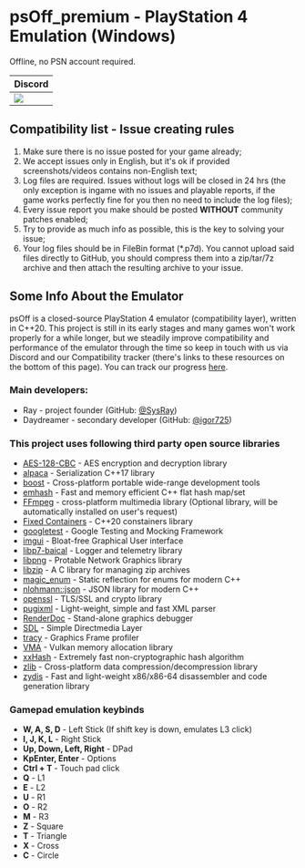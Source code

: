 # psOff_premium - PlayStation 4 Emulation (Windows)
Offline, no PSN account required.

<div align="center">
  
| Discord |
|---------|
| [<img src="https://img.shields.io/discord/1215784508708749322?color=5865F2&label=ps_off&logo=discord&logoColor=white"/>](https://discord.gg/Jd2AuBN6eW) |

</div>

## Compatibility list - Issue creating rules
1. Make sure there is no issue posted for your game already;
2. We accept issues only in English, but it's ok if provided screenshots/videos contains non-English text;
3. Log files are required. Issues without logs will be closed in 24 hrs (the only exception is ingame with no issues and playable reports, if the game works perfectly fine for you then no need to include the log files);
4. Every issue report you make should be posted **WITHOUT** community patches enabled;
5. Try to provide as much info as possible, this is the key to solving your issue;
6. Your log files should be in FileBin format \(*.p7d\). You cannot upload said files directly to GitHub, you should compress them into a zip/tar/7z archive and then attach the resulting archive to your issue.

## Some Info About the Emulator

psOff is a closed-source PlayStation 4 emulator (compatibility layer), written in C++20. This project is still in its early stages and many games won't work properly for a while longer, but we steadily improve compatibility and performance of the emulator through the time so keep in touch with us via Discord and our Compatibility tracker (there's links to these resources on the bottom of this page). You can track our progress [here](https://github.com/users/SysRay/projects/5).

### Main developers:
* Ray - project founder (GitHub: [@SysRay](https://github.com/SysRay))
* Daydreamer - secondary developer (GitHub: [@igor725](https://github.com/igor725))

### This project uses following third party open source libraries

* [AES-128-CBC](https://github.com/halloweeks/AES-128-CBC/blob/main/LICENSE) - AES encryption and decryption library
* [alpaca](https://github.com/p-ranav/alpaca/blob/master/LICENSE) - Serialization C++17 library
* [boost](https://www.boost.org/users/license.html) - Cross-platform portable wide-range development tools
* [emhash](https://github.com/ktprime/emhash/blob/master/LICENSE) - Fast and memory efficient C++ flat hash map/set
* [FFmpeg](https://www.ffmpeg.org/legal.html) - cross-platform multimedia library (Optional library, will be automatically installed on user's request)
* [Fixed Containers](https://github.com/teslamotors/fixed-containers/blob/main/LICENSE) - C++20 constainers library
* [googletest](https://github.com/google/googletest/blob/main/LICENSE) - Google Testing and Mocking Framework
* [imgui](https://github.com/ocornut/imgui/blob/master/LICENSE.txt) - Bloat-free Graphical User interface
* [libp7-baical](https://github.com/CMakePorts/libp7-baical/blob/cmake/LICENSE.md) - Logger and telemetry library
* [libpng](https://github.com/pnggroup/libpng/blob/libpng16/LICENSE) - Protable Network Graphics library
* [libzip](https://github.com/nih-at/libzip/blob/main/LICENSE) - A C library for managing zip archives
* [magic_enum](https://github.com/Neargye/magic_enum/blob/master/LICENSE) - Static reflection for enums for modern C++
* [nlohmann::json](https://github.com/nlohmann/json/blob/develop/LICENSE.MIT) - JSON library for modern C++
* [openssl](https://github.com/openssl/openssl/blob/master/LICENSE.txt) - TLS/SSL and crypto library
* [pugixml](https://github.com/zeux/pugixml/blob/master/LICENSE.md) - Light-weight, simple and fast XML parser
* [RenderDoc](https://github.com/baldurk/renderdoc/blob/v1.x/LICENSE.md) - Stand-alone graphics debugger
* [SDL](https://github.com/libsdl-org/SDL/blob/main/LICENSE.txt) - Simple Directmedia Layer
* [tracy](https://github.com/wolfpld/tracy/blob/master/LICENSE) - Graphics Frame profiler
* [VMA](https://github.com/GPUOpen-LibrariesAndSDKs/VulkanMemoryAllocator/blob/master/LICENSE.txt) - Vulkan memory allocation library
* [xxHash](https://github.com/Cyan4973/xxHash/blob/dev/LICENSE) - Extremely fast non-cryptographic hash algorithm
* [zlib](https://www.zlib.net/zlib_license.html) - Cross-platform data compression/decompression library
* [zydis](https://github.com/zyantific/zydis/blob/master/LICENSE) - Fast and light-weight x86/x86-64 disassembler and code generation library

### Gamepad emulation keybinds

* **W, A, S, D** - Left Stick (If shift key is down, emulates L3 click)
* **I, J, K, L** - Right Stick
* **Up, Down, Left, Right** - DPad
* **KpEnter, Enter** - Options
* **Ctrl + T** - Touch pad click
* **Q** - L1
* **E** - L2
* **U** - R1
* **O** - R2
* **M** - R3
* **Z** - Square
* **T** - Triangle
* **X** - Cross
* **C** - Circle
